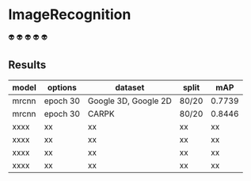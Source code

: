 # ImageRecognition

:alien:
:alien:
:alien:
:alien:
:alien:

## Results

| model | options | dataset | split | mAP |
| --- | --- | --- | --- | --- |
| mrcnn | epoch 30 | Google 3D, Google 2D | 80/20 | 0.7739 |
| mrcnn | epoch 30 | CARPK | 80/20 | 0.8446 |
| xxxx | xx | xx | xx | xx |
| xxxx | xx | xx | xx | xx |
| xxxx | xx | xx | xx | xx |
| xxxx | xx | xx | xx | xx |
